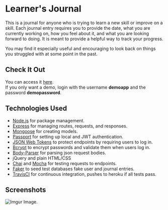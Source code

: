 # Learner's Journal

This is a journal for anyone who is trying to learn a new skill or improve on a skill. Each journal entry requires you to provide the date, what you are currently working on, how you feel about it, and what you are looking forward to doing. It is meant to provide a helpful way to track your progress. 

You may find it especially useful and encouraging to look back on things you struggled with at some point in the past.

## Check It Out
You can access it [here](https://learners-journal.herokuapp.com).  
If you only want a demo, login with the username <b>demoapp</b> and the password <b>demopassword</b>.

## Technologies Used
- [Node.js](https://nodejs.org/en/) for package management.
- [Express](http://expressjs.com/) for managing routes, requests, and responses.
- [Mongoose](https://mongoosejs.com/) for creating models.
- [Passport](http://www.passportjs.org/) for setting up local and JWT authentication.
- [JSON Web Tokens](https://jwt.io/) to protect endpoints by requiring users to log in.
- [Bcrypt](https://www.npmjs.com/package/bcrypt) to  encrypt passwords and validate them when users log in.
- [Body-Parser](https://www.npmjs.com/package/body-parser) for parsing json request bodies.
- jQuery and plain HTML/CSS
- [Chai](https://www.chaijs.com/) and [Mocha](https://mochajs.org/) for testing requests to endpoints.
- [Faker](https://github.com/marak/Faker.js/) to seed test databases fake user and journal entries.
- [TravisCI](https://travis-ci.org/) for continuous integration, pushes to heroku if all tests pass.

## Screenshots
![Imgur Image](https://imgur.com/MbVbuiF.jpg).
